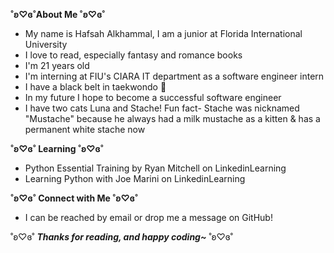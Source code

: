 **˚ʚ♡ɞ˚About Me ˚ʚ♡ɞ˚**
* My name is Hafsah Alkhammal, I am a junior at Florida International University
* I love to read, especially fantasy and romance books
* I'm 21 years old
* I'm interning at FIU's CIARA IT department as a software engineer intern
* I have a black belt in taekwondo 🥋
* In my future I hope to become a successful software engineer
* I have two cats Luna and Stache! Fun fact- Stache was nicknamed "Mustache" because he always had a milk mustache as a kitten & has a permanent white stache now

**˚ʚ♡ɞ˚ Learning ˚ʚ♡ɞ˚**
* Python Essential Training by Ryan Mitchell on LinkedinLearning
* Learning Python with Joe Marini on LinkedinLearning

**˚ʚ♡ɞ˚ Connect with Me ˚ʚ♡ɞ˚**
* I can be reached by email or drop me a message on GitHub!

˚ʚ♡ɞ˚ 
***Thanks for reading, and happy coding~***
˚ʚ♡ɞ˚

